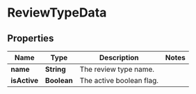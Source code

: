 # ReviewTypeData

## Properties
Name | Type | Description | Notes
------------ | ------------- | ------------- | -------------
**name** | **String** | The review type name. |
**isActive** | **Boolean** | The active boolean flag. |
